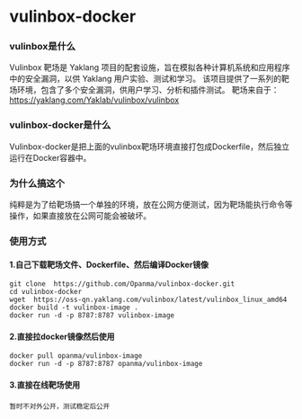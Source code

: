 # vulinbox-docker
### vulinbox是什么
Vulinbox 靶场是 Yaklang 项目的配套设施，旨在模拟各种计算机系统和应用程序中的安全漏洞，以供 Yaklang 用户实验、测试和学习。
该项目提供了一系列的靶场环境，包含了多个安全漏洞，供用户学习、分析和插件测试。
靶场来自于：https://yaklang.com/Yaklab/vulinbox/vulinbox
### vulinbox-docker是什么
Vulinbox-docker是把上面的vulinbox靶场环境直接打包成Dockerfile，然后独立运行在Docker容器中。
### 为什么搞这个
纯粹是为了给靶场搞一个单独的环境，放在公网方便测试，因为靶场能执行命令等操作，如果直接放在公网可能会被破坏。
### 使用方式
#### 1.自己下载靶场文件、Dockerfile、然后编译Docker镜像
```
git clone  https://github.com/Opanma/vulinbox-docker.git
cd vulinbox-docker
wget  https://oss-qn.yaklang.com/vulinbox/latest/vulinbox_linux_amd64
docker build -t vulinbox-image .
docker run -d -p 8787:8787 vulinbox-image
```
#### 2.直接拉docker镜像然后使用
```
docker pull opanma/vulinbox-image 
docker run -d -p 8787:8787 opanma/vulinbox-image
```
#### 3.直接在线靶场使用
```
暂时不对外公开，测试稳定后公开
```